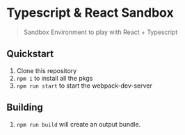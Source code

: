 # Typescript & React Sandbox

> Sandbox Environment to play with React + Typescript

## Quickstart

1. Clone this repository
2. `npm i` to install all the pkgs
3. `npm run start` to start the webpack-dev-server

## Building

1. `npm run build` will create an output bundle.

